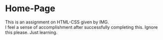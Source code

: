 # Home-Page
This is an assignment on HTML-CSS given by IMG.<br/>
I feel a sense of accomplishment after successfully completing this.
Ignore this please. Just learning.
